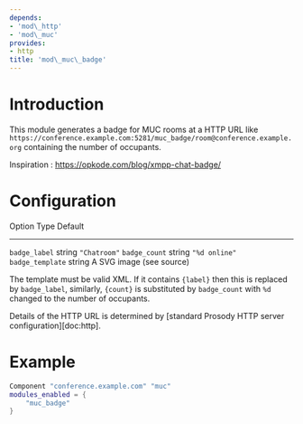 ```yaml
---
depends:
- 'mod\_http'
- 'mod\_muc'
provides:
- http
title: 'mod\_muc\_badge'
---
```


# Introduction

This module generates a badge for MUC rooms at a HTTP URL like
`https://conference.example.com:5281/muc_badge/room@conference.example.org`
containing the number of occupants.

Inspiration
:   <https://opkode.com/blog/xmpp-chat-badge/>

# Configuration

  Option             Type     Default
  ------------------ -------- --------------------------
  `badge_label`      string   `"Chatroom"`
  `badge_count`      string   `"%d online"`
  `badge_template`   string   A SVG image (see source)

The template must be valid XML. If it contains `{label}` then this is
replaced by `badge_label`, similarly, `{count}` is substituted by
`badge_count` with `%d` changed to the number of occupants.

Details of the HTTP URL is determined by [standard Prosody HTTP server
configuration][doc:http].

# Example

```lua
Component "conference.example.com" "muc"
modules_enabled = {
    "muc_badge"
}
```
